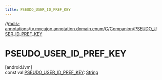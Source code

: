 ```yaml
---
title: PSEUDO_USER_ID_PREF_KEY
---
```

//[mcls-annotations](../../../../index.html)/[tv.mycujoo.annotation.domain.enum](../../index.html)/[C](../index.html)/[Companion](index.html)/[PSEUDO_USER_ID_PREF_KEY](-p-s-e-u-d-o_-u-s-e-r_-i-d_-p-r-e-f_-k-e-y.html)



# PSEUDO_USER_ID_PREF_KEY



[androidJvm]\
const val [PSEUDO_USER_ID_PREF_KEY](-p-s-e-u-d-o_-u-s-e-r_-i-d_-p-r-e-f_-k-e-y.html): [String](https://kotlinlang.org/api/latest/jvm/stdlib/kotlin/-string/index.html)




